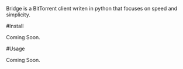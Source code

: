 Bridge is a BitTorrent client writen in python that focuses on speed and simplicity.

#Install

Coming Soon.

#Usage

Coming Soon.
